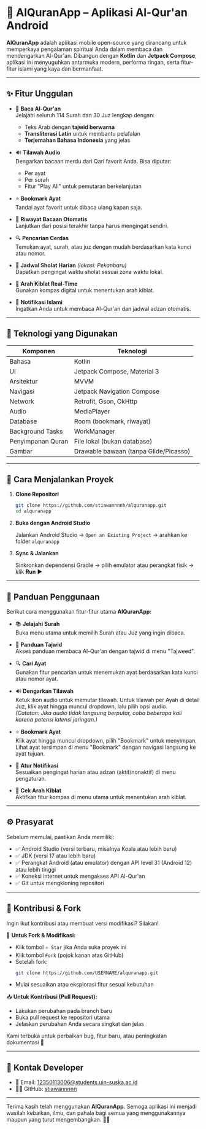 # 📱 AlQuranApp – Aplikasi Al-Qur'an Android

**AlQuranApp** adalah aplikasi mobile open-source yang dirancang untuk memperkaya pengalaman spiritual Anda dalam membaca dan mendengarkan Al-Qur'an. Dibangun dengan **Kotlin** dan **Jetpack Compose**, aplikasi ini menyuguhkan antarmuka modern, performa ringan, serta fitur-fitur islami yang kaya dan bermanfaat.

---

## ✨ Fitur Unggulan

- 📖 **Baca Al-Qur'an**  
  Jelajahi seluruh 114 Surah dan 30 Juz lengkap dengan:
  - Teks Arab dengan **tajwid berwarna**
  - **Transliterasi Latin** untuk membantu pelafalan
  - **Terjemahan Bahasa Indonesia** yang jelas

- 🔊 **Tilawah Audio**  
  Dengarkan bacaan merdu dari Qari favorit Anda. Bisa diputar:
  - Per ayat
  - Per surah
  - Fitur "Play All" untuk pemutaran berkelanjutan

- ⭐ **Bookmark Ayat**  
  Tandai ayat favorit untuk dibaca ulang kapan saja.

- 📌 **Riwayat Bacaan Otomatis**  
  Lanjutkan dari posisi terakhir tanpa harus mengingat sendiri.

- 🔍 **Pencarian Cerdas**  
  Temukan ayat, surah, atau juz dengan mudah berdasarkan kata kunci atau nomor.

- 🕌 **Jadwal Sholat Harian** *(lokasi: Pekanbaru)*  
  Dapatkan pengingat waktu sholat sesuai zona waktu lokal.

- 🧭 **Arah Kiblat Real-Time**  
  Gunakan kompas digital untuk menentukan arah kiblat.

- 🔔 **Notifikasi Islami**  
  Ingatkan Anda untuk membaca Al-Qur'an dan jadwal adzan otomatis.

---

## 🔧 Teknologi yang Digunakan

| Komponen          | Teknologi                          |
| ----------------- | ---------------------------------- |
| Bahasa            | Kotlin                             |
| UI                | Jetpack Compose, Material 3        |
| Arsitektur        | MVVM                               |
| Navigasi          | Jetpack Navigation Compose         |
| Network           | Retrofit, Gson, OkHttp             |
| Audio             | MediaPlayer                        |
| Database          | Room (bookmark, riwayat)           |
| Background Tasks  | WorkManager                        |
| Penyimpanan Quran | File lokal (bukan database)        |
| Gambar            | Drawable bawaan (tanpa Glide/Picasso) |

---

## 🚀 Cara Menjalankan Proyek

1. **Clone Repositori**

   ```bash
   git clone https://github.com/stiawannnnh/alquranapp.git
   cd alquranapp
   ```

2. **Buka dengan Android Studio**

   Jalankan Android Studio → `Open an Existing Project` → arahkan ke folder `alquranapp`

3. **Sync & Jalankan**

   Sinkronkan dependensi Gradle → pilih emulator atau perangkat fisik → klik **Run** ▶️

---

## 🧭 Panduan Penggunaan

Berikut cara menggunakan fitur-fitur utama **AlQuranApp**:

- 📚 **Jelajahi Surah**  
  Buka menu utama untuk memilih Surah atau Juz yang ingin dibaca.

- 📘 **Panduan Tajwid**  
  Akses panduan membaca Al-Qur'an dengan tajwid di menu "Tajweed".

- 🔍 **Cari Ayat**  
  Gunakan fitur pencarian untuk menemukan ayat berdasarkan kata kunci atau nomor ayat.

- 🔊 **Dengarkan Tilawah**  
  Ketuk ikon audio untuk memutar tilawah. Untuk tilawah per Ayah di detail Juz, klik ayat hingga muncul dropdown, lalu pilih opsi audio.  
  *(Catatan: Jika audio tidak langsung berputar, coba beberapa kali karena potensi latensi jaringan.)*

- ⭐ **Bookmark Ayat**  
  Klik ayat hingga muncul dropdown, pilih "Bookmark" untuk menyimpan. Lihat ayat tersimpan di menu "Bookmark" dengan navigasi langsung ke ayat tujuan.

- 🔔 **Atur Notifikasi**  
  Sesuaikan pengingat harian atau adzan (aktif/nonaktif) di menu pengaturan.

- 🧭 **Cek Arah Kiblat**  
  Aktifkan fitur kompas di menu utama untuk menentukan arah kiblat.

---

## ⚙️ Prasyarat

Sebelum memulai, pastikan Anda memiliki:

- ✅ Android Studio (versi terbaru, misalnya Koala atau lebih baru)
- ✅ JDK (versi 17 atau lebih baru)
- ✅ Perangkat Android (atau emulator) dengan API level 31 (Android 12) atau lebih tinggi
- ✅ Koneksi internet untuk mengakses API Al-Qur'an
- ✅ Git untuk mengkloning repositori

---

## 🤝 Kontribusi & Fork

Ingin ikut kontribusi atau membuat versi modifikasi? Silakan!

🔧 **Untuk Fork & Modifikasi:**
- Klik tombol `⭐ Star` jika Anda suka proyek ini
- Klik tombol `Fork` (pojok kanan atas GitHub)
- Setelah fork:
  ```bash
  git clone https://github.com/USERNAME/alquranapp.git
  ```
- Mulai sesuaikan atau eksplorasi fitur sesuai kebutuhan

📥 **Untuk Kontribusi (Pull Request):**
- Lakukan perubahan pada branch baru
- Buka pull request ke repositori utama
- Jelaskan perubahan Anda secara singkat dan jelas

Kami terbuka untuk perbaikan bug, fitur baru, atau peningkatan dokumentasi 🙌

---

## 👤 Kontak Developer

- 📧 Email: [12350113006@students.uin-suska.ac.id](mailto:12350113006@students.uin-suska.ac.id)
- 🧑‍💻 GitHub: [stiawannnnn](https://github.com/stiawannnnn)

---

Terima kasih telah menggunakan **AlQuranApp**. Semoga aplikasi ini menjadi wasilah kebaikan, ilmu, dan pahala bagi semua yang menggunakannya maupun yang turut mengembangkan. 🌙📿

